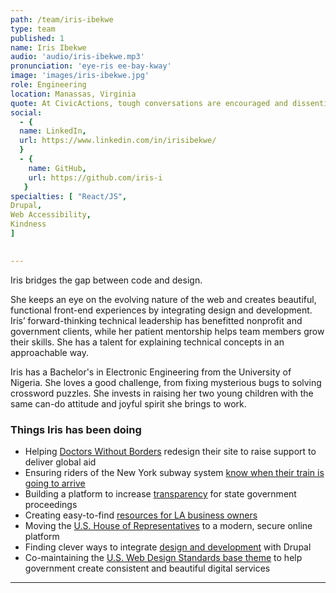 ```yaml
---
path: /team/iris-ibekwe
type: team
published: 1
name: Iris Ibekwe
audio: 'audio/iris-ibekwe.mp3'
pronunciation: 'eye-ris ee-bay-kway'
image: 'images/iris-ibekwe.jpg'
role: Engineering
location: Manassas, Virginia
quote: At CivicActions, tough conversations are encouraged and dissenting opinions are aired in an atmosphere of respect — with a willingness to understand other people’s points of view.
social: 
  - {
  name: LinkedIn,
  url: https://www.linkedin.com/in/irisibekwe/
  }
  - {
    name: GitHub,
    url: https://github.com/iris-i
   }
specialties: [ "React/JS",
Drupal,
Web Accessibility,
Kindness
]

  
---
```


Iris bridges the gap between code and design.

She keeps an eye on the evolving nature of the web and creates beautiful, functional front-end experiences by integrating design and development. Iris’ forward-thinking technical leadership has benefitted nonprofit and government clients, while her patient mentorship helps team members grow their skills. She has a talent for explaining technical concepts in an approachable way.

Iris has a Bachelor's in Electronic Engineering from the University of Nigeria. She loves a good challenge, from fixing mysterious bugs to solving crossword puzzles. She invests in raising her two young children with the same can-do attitude and joyful spirit she brings to work.




### Things Iris has been doing
* Helping [Doctors Without Borders](https://civicactions.com/case-study/msf) redesign their site to raise support to deliver global aid
* Ensuring riders of the New York subway system [know when their train is going to arrive](https://civicactions.com/case-study/mta)
* Building a platform to increase [transparency](https://civicactions.com/case-study/digital-democracy) for state government proceedings
* Creating easy-to-find [resources for LA business owners](https://civicactions.com/case-study/la-business-portal)
* Moving the [U.S. House of Representatives](https://house.gov/) to a modern, secure online platform
* Finding clever ways to integrate [design and development](https://www.youtube.com/watch?v=uLcBLuCcu5k) with Drupal
* Co-maintaining the [U.S. Web Design Standards base theme](https://www.drupal.org/project/uswds) to help government create consistent and beautiful digital services


-------------------------------
